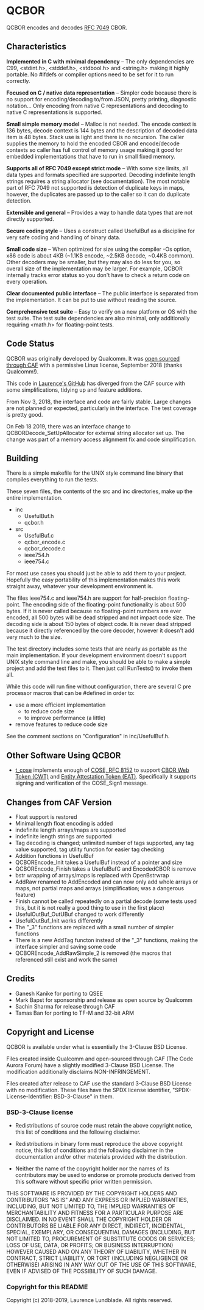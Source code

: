 # QCBOR

QCBOR encodes and decodes [RFC 7049](https://tools.ietf.org/html/rfc7049) CBOR.

## Characteristics

**Implemented in C with minimal dependency** – The only dependencies
  are C99, <stdint.h>, <stddef.h>, <stdbool.h> and <string.h> making it
  highly portable. No #ifdefs or compiler options need to be set for it
  to run correctly.

**Focused on C / native data representation** – Simpler code because
  there is no support for encoding/decoding to/from JSON, pretty
  printing, diagnostic notation... Only encoding from native C
  representations and decoding to native C representations is supported.

**Small simple memory model** – Malloc is not needed. The encode
  context is 136 bytes, decode context is 144 bytes and the
  description of decoded data item is 48 bytes. Stack use is light and
  there is no recursion. The caller supplies the memory to hold the
  encoded CBOR and encode/decode contexts so caller has full control
  of memory usage making it good for embedded implementations that
  have to run in small fixed memory.

**Supports all of RFC 7049 except strict mode** – With some size
  limits, all data types and formats specified are supported.
  Decoding indefinite length strings requires a string allocator (see
  documentation). The most notable part of RFC 7049 not supported is
  detection of duplicate keys in maps, however, the duplicates are
  passed up to the caller so it can do duplicate detection.

**Extensible and general** – Provides a way to handle data types that
  are not directly supported.

**Secure coding style** – Uses a construct called UsefulBuf as a
  discipline for very safe coding and handling of binary data.

**Small code size** – When optimized for size using the compiler -Os
  option, x86 code is about 4KB (~1.1KB encode, ~2.5KB decode,
  ~0.4KB common). Other decoders may be smaller, but they may
  also do less for you, so overall size of the implementation may
  be larger. For example, QCBOR internally tracks error status
  so you don't have to check a return code on every operation.

**Clear documented public interface** – The public interface is
  separated from the implementation. It can be put to use without
  reading the source.

**Comprehensive test suite** – Easy to verify on a new platform
  or OS with the test suite. The test suite dependencies are also
  minimal, only additionally requiring <math.h> for floating-point
  tests.

## Code Status

QCBOR was originally developed by Qualcomm. It was [open sourced
through CAF](https://source.codeaurora.org/quic/QCBOR/QCBOR/) with a
permissive Linux license, September 2018 (thanks Qualcomm!).

This code in [Laurence's
GitHub](https://github.com/laurencelundblade/QCBOR) has diverged from
the CAF source with some simplifications, tidying up and feature
additions.

From Nov 3, 2018, the interface and code are fairly stable. Large
changes are not planned or expected, particularly in the
interface. The test coverage is pretty good.

On Feb 18 2019, there was an interface change to QCBORDecode_SetUpAllocator
for external string allocator set up. The change was part of a
memory access alignment fix and code simplification.

## Building

There is a simple makefile for the UNIX style command line binary that
compiles everything to run the tests.

These seven files, the contents of the src and inc directories, make
up the entire implementation.

* inc
   * UsefulBuf.h
   * qcbor.h
* src
   * UsefulBuf.c
   * qcbor_encode.c
   * qcbor_decode.c
   * ieee754.h
   * ieee754.c

For most use cases you should just be able to add them to your
project. Hopefully the easy portability of this implementation makes
this work straight away, whatever your development environment is.

The files ieee754.c and ieee754.h are support for half-precision
floating-point. The encoding side of the floating-point functionality
is about 500 bytes. If it is never called because no floating-point
numbers are ever encoded, all 500 bytes will be dead stripped and not
impact code size. The decoding side is about 150 bytes of object
code. It is never dead stripped because it directly referenced by the
core decoder, however it doesn't add very much to the size.

The test directory includes some tests that are nearly as portable as
the main implementation.  If your development environment doesn't
support UNIX style command line and make, you should be able to make a
simple project and add the test files to it.  Then just call
RunTests() to invoke them all.

While this code will run fine without configuration, there are several
C pre processor macros that can be #defined in order to:

* use a more efficient implementation
  * to reduce code size
  * to improve performance (a little)
* remove features to reduce code size

See the comment sections on "Configuration" in inc/UsefulBuf.h.

## Other Software Using QCBOR

* [t_cose](https://github.com/laurencelundblade/t_cose) implements enough of
[COSE, RFC 8152](https://tools.ietf.org/html/rfc8152) to support
[CBOR Web Token (CWT)](https://tools.ietf.org/html/rfc8392) and
[Entity Attestation Token (EAT)](https://tools.ietf.org/html/draft-ietf-rats-eat-01). 
Specifically it supports signing and verification of the COSE_Sign1 message.


## Changes from CAF Version
* Float support is restored
* Minimal length float encoding is added
* indefinite length arrays/maps are supported
* indefinite length strings are supported
* Tag decoding is changed; unlimited number of tags supported, any tag
value supported, tag utility function for easier tag checking
* Addition functions in UsefulBuf
* QCBOREncode_Init takes a UsefulBuf instead of a pointer and size
* QCBOREncode_Finish takes a UsefulBufC and EncodedCBOR is remove
* bstr wrapping of arrays/maps is replaced with OpenBstrwrap
* AddRaw renamed to AddEncoded and can now only add whole arrays or maps,
not partial maps and arrays (simplification; was a dangerous feature)
* Finish cannot be called repeatedly on a partial decode (some tests used
this, but it is not really a good thing to use in the first place)
* UsefulOutBuf_OutUBuf changed to work differently
* UsefulOutBuf_Init works differently
* The "_3" functions are replaced with a small number of simpler functions
* There is a new AddTag functon instead of the "_3" functions, making
the interface simpler and saving some code
* QCBOREncode_AddRawSimple_2 is removed (the macros that referenced
still exist and work the same)

## Credits
* Ganesh Kanike for porting to QSEE
* Mark Bapst for sponsorship and release as open source by Qualcomm
* Sachin Sharma for release through CAF
* Tamas Ban for porting to TF-M and 32-bit ARM

## Copyright and License

QCBOR is available under what is essentially the 3-Clause BSD License.

Files created inside Qualcomm and open-sourced through CAF (The Code
Aurora Forum) have a slightly modified 3-Clause BSD License. The
modification additionally disclaims NON-INFRINGEMENT.

Files created after release to CAF use the standard 3-Clause BSD
License with no modification. These files have the SPDX license
identifier, "SPDX-License-Identifier: BSD-3-Clause" in them.

### BSD-3-Clause license

* Redistributions of source code must retain the above copyright
notice, this list of conditions and the following disclaimer.

* Redistributions in binary form must reproduce the above copyright
notice, this list of conditions and the following disclaimer in the
documentation and/or other materials provided with the distribution.

* Neither the name of the copyright holder nor the names of its
contributors may be used to endorse or promote products derived from
this software without specific prior written permission.

THIS SOFTWARE IS PROVIDED BY THE COPYRIGHT HOLDERS AND CONTRIBUTORS
"AS IS" AND ANY EXPRESS OR IMPLIED WARRANTIES, INCLUDING, BUT NOT
LIMITED TO, THE IMPLIED WARRANTIES OF MERCHANTABILITY AND FITNESS FOR
A PARTICULAR PURPOSE ARE DISCLAIMED. IN NO EVENT SHALL THE COPYRIGHT
HOLDER OR CONTRIBUTORS BE LIABLE FOR ANY DIRECT, INDIRECT, INCIDENTAL,
SPECIAL, EXEMPLARY, OR CONSEQUENTIAL DAMAGES (INCLUDING, BUT NOT
LIMITED TO, PROCUREMENT OF SUBSTITUTE GOODS OR SERVICES; LOSS OF USE,
DATA, OR PROFITS; OR BUSINESS INTERRUPTION) HOWEVER CAUSED AND ON ANY
THEORY OF LIABILITY, WHETHER IN CONTRACT, STRICT LIABILITY, OR TORT
(INCLUDING NEGLIGENCE OR OTHERWISE) ARISING IN ANY WAY OUT OF THE USE
OF THIS SOFTWARE, EVEN IF ADVISED OF THE POSSIBILITY OF SUCH DAMAGE.

### Copyright for this README

Copyright (c) 2018-2019, Laurence Lundblade. All rights reserved.



